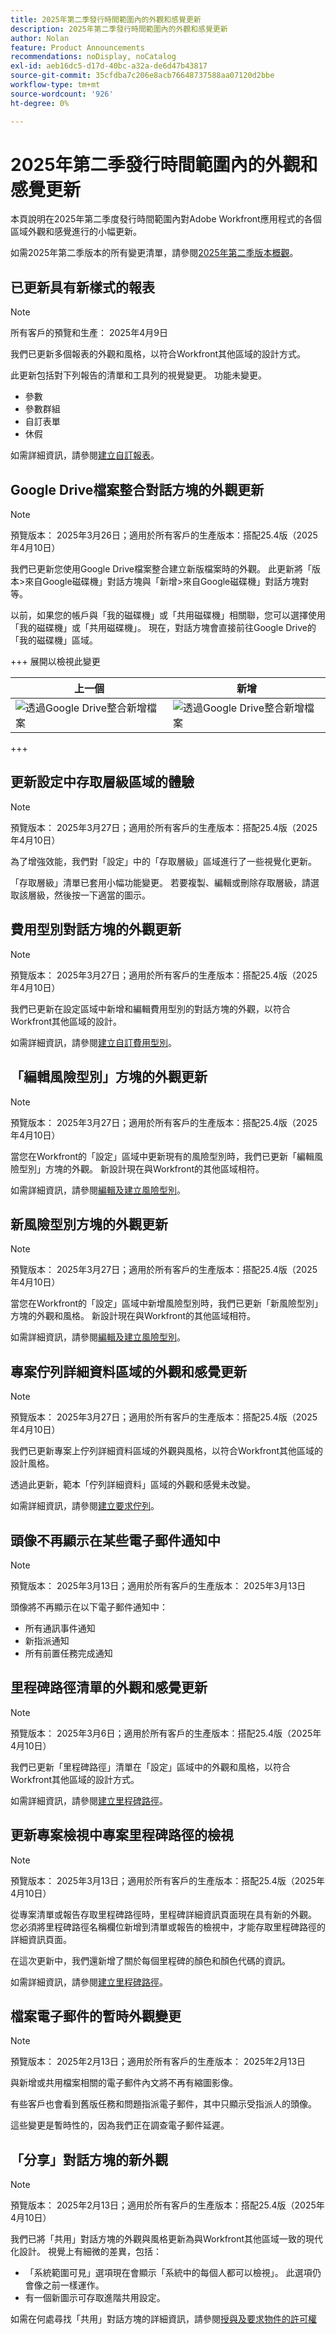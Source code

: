 ```yaml
---
title: 2025年第二季發行時間範圍內的外觀和感覺更新
description: 2025年第二季發行時間範圍內的外觀和感覺更新
author: Nolan
feature: Product Announcements
recommendations: noDisplay, noCatalog
exl-id: aeb16dc5-d17d-40bc-a32a-de6d47b43817
source-git-commit: 35cfdba7c206e8acb76648737588aa07120d2bbe
workflow-type: tm+mt
source-wordcount: '926'
ht-degree: 0%

---
```


# 2025年第二季發行時間範圍內的外觀和感覺更新

本頁說明在2025年第二季度發行時間範圍內對Adobe Workfront應用程式的各個區域外觀和感覺進行的小幅更新。

如需2025年第二季版本的所有變更清單，請參閱[2025年第二季版本概觀](/help/quicksilver/product-announcements/product-releases/25-q2-release-activity/25-q2-release-overview.md)。

## 已更新具有新樣式的報表

>[!NOTE]
>
>所有客戶的預覽和生產： 2025年4月9日

我們已更新多個報表的外觀和風格，以符合Workfront其他區域的設計方式。

此更新包括對下列報告的清單和工具列的視覺變更。 功能未變更。

* 參數
* 參數群組
* 自訂表單
* 休假

如需詳細資訊，請參閱[建立自訂報表](/help/quicksilver/reports-and-dashboards/reports/creating-and-managing-reports/create-custom-report.md)。


## Google Drive檔案整合對話方塊的外觀更新

>[!NOTE]
>
>預覽版本： 2025年3月26日；適用於所有客戶的生產版本：搭配25.4版（2025年4月10日）

我們已更新您使用Google Drive檔案整合建立新版檔案時的外觀。 此更新將「版本>來自Google磁碟機」對話方塊與「新增>來自Google磁碟機」對話方塊對等。

以前，如果您的帳戶與「我的磁碟機」或「共用磁碟機」相關聯，您可以選擇使用「我的磁碟機」或「共用磁碟機」。 現在，對話方塊會直接前往Google Drive的「我的磁碟機」區域。

+++ 展開以檢視此變更

<table>
 <thead>
    <tr>
        <th>上一個</th>
        <th>新增</th>
    </tr>
  </thead>
 <tr>
        <td><img src="assets/legacy-add.png" alt="透過Google Drive整合新增檔案"></td>
         <td><img src="assets/new-add.png" alt="透過Google Drive整合新增檔案"></td>
    </tr>
</table>

+++

## 更新設定中存取層級區域的體驗

>[!NOTE]
>
>預覽版本： 2025年3月27日；適用於所有客戶的生產版本：搭配25.4版（2025年4月10日）

為了增強效能，我們對「設定」中的「存取層級」區域進行了一些視覺化更新。

「存取層級」清單已套用小幅功能變更。 若要複製、編輯或刪除存取層級，請選取該層級，然後按一下適當的圖示。


## 費用型別對話方塊的外觀更新

>[!NOTE]
>
>預覽版本： 2025年3月27日；適用於所有客戶的生產版本：搭配25.4版（2025年4月10日）

我們已更新在設定區域中新增和編輯費用型別的對話方塊的外觀，以符合Workfront其他區域的設計。

如需詳細資訊，請參閱[建立自訂費用型別](/help/quicksilver/administration-and-setup/set-up-workfront/configure-system-defaults/create-custom-expense-types.md)。

## 「編輯風險型別」方塊的外觀更新

>[!NOTE]
>
>預覽版本： 2025年3月27日；適用於所有客戶的生產版本：搭配25.4版（2025年4月10日）

當您在Workfront的「設定」區域中更新現有的風險型別時，我們已更新「編輯風險型別」方塊的外觀。 新設計現在與Workfront的其他區域相符。

如需詳細資訊，請參閱[編輯及建立風險型別](/help/quicksilver/administration-and-setup/set-up-workfront/configure-system-defaults/edit-create-risk-types.md)。

## 新風險型別方塊的外觀更新

>[!NOTE]
>
>預覽版本： 2025年3月27日；適用於所有客戶的生產版本：搭配25.4版（2025年4月10日）

當您在Workfront的「設定」區域中新增風險型別時，我們已更新「新風險型別」方塊的外觀和風格。 新設計現在與Workfront的其他區域相符。

如需詳細資訊，請參閱[編輯及建立風險型別](/help/quicksilver/administration-and-setup/set-up-workfront/configure-system-defaults/edit-create-risk-types.md)。

## 專案佇列詳細資料區域的外觀和感覺更新

>[!NOTE]
>
>預覽版本： 2025年3月27日；適用於所有客戶的生產版本：搭配25.4版（2025年4月10日）

我們已更新專案上佇列詳細資料區域的外觀與風格，以符合Workfront其他區域的設計風格。

透過此更新，範本「佇列詳細資料」區域的外觀和感覺未改變。

如需詳細資訊，請參閱[建立要求佇列](/help/quicksilver/manage-work/requests/create-and-manage-request-queues/create-request-queue.md)。

## 頭像不再顯示在某些電子郵件通知中

>[!NOTE]
>
>預覽版本： 2025年3月13日；適用於所有客戶的生產版本： 2025年3月13日


頭像將不再顯示在以下電子郵件通知中：

* 所有通訊事件通知
* 新指派通知
* 所有前置任務完成通知

## 里程碑路徑清單的外觀和感覺更新

>[!NOTE]
>
>預覽版本： 2025年3月6日；適用於所有客戶的生產版本：搭配25.4版（2025年4月10日）

我們已更新「里程碑路徑」清單在「設定」區域中的外觀和風格，以符合Workfront其他區域的設計方式。

如需詳細資訊，請參閱[建立里程碑路徑](/help/quicksilver/administration-and-setup/customize-workfront/configure-approval-milestone-processes/create-milestone-path.md)。

## 更新專案檢視中專案里程碑路徑的檢視

>[!NOTE]
>
>預覽版本： 2025年3月13日；適用於所有客戶的生產版本：搭配25.4版（2025年4月10日）

從專案清單或報告存取里程碑路徑時，里程碑詳細資訊頁面現在具有新的外觀。 您必須將里程碑路徑名稱欄位新增到清單或報告的檢視中，才能存取里程碑路徑的詳細資訊頁面。

在這次更新中，我們還新增了關於每個里程碑的顏色和顏色代碼的資訊。

如需詳細資訊，請參閱[建立里程碑路徑](/help/quicksilver/administration-and-setup/customize-workfront/configure-approval-milestone-processes/create-milestone-path.md)。

## 檔案電子郵件的暫時外觀變更

>[!NOTE]
>
>預覽版本： 2025年2月13日；適用於所有客戶的生產版本： 2025年2月13日

與新增或共用檔案相關的電子郵件內文將不再有縮圖影像。

有些客戶也會看到舊版任務和問題指派電子郵件，其中只顯示受指派人的頭像。

這些變更是暫時性的，因為我們正在調查電子郵件延遲。

## 「分享」對話方塊的新外觀

>[!NOTE]
>
>預覽版本： 2025年2月13日；適用於所有客戶的生產版本：搭配25.4版（2025年4月10日）

我們已將「共用」對話方塊的外觀與風格更新為與Workfront其他區域一致的現代化設計。 視覺上有細微的差異，包括：

* 「系統範圍可見」選項現在會顯示「系統中的每個人都可以檢視」。 此選項仍會像之前一樣運作。
* 有一個新圖示可存取進階共用設定。

如需在何處尋找「共用」對話方塊的詳細資訊，請參閱[授與及要求物件的許可權](/help/quicksilver/workfront-basics/grant-and-request-access-to-objects/grant-and-request-access-to-objects.md)
